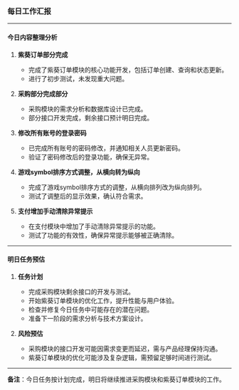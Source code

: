 ### 每日工作汇报

---

#### 今日内容整理分析  
1. **紫葵订单部分完成**  
   - 完成了紫葵订单模块的核心功能开发，包括订单创建、查询和状态更新。  
   - 进行了初步测试，未发现重大问题。  

2. **采购部分完成部分**  
   - 采购模块的需求分析和数据库设计已完成。  
   - 部分接口开发完成，剩余接口预计明日完成。  

3. **修改所有账号的登录密码**  
   - 已完成所有账号的密码修改，并通知相关人员更新密码。  
   - 验证了密码修改后的登录功能，确保无异常。  

4. **游戏symbol排序方式调整，从横向转为纵向**  
   - 完成了游戏symbol排序方式的调整，从横向排列改为纵向排列。  
   - 测试了调整后的显示效果，确认符合需求。  

5. **支付增加手动清除异常提示**  
   - 在支付模块中增加了手动清除异常提示的功能。  
   - 测试了功能的有效性，确保异常提示能够被正确清除。  

---

#### 明日任务预估  
1. **任务计划**  
   - 完成采购模块剩余接口的开发与测试。  
   - 开始紫葵订单模块的优化工作，提升性能与用户体验。  
   - 检查并修复今日任务中可能存在的潜在问题。  
   - 准备下一阶段的需求分析与技术方案设计。  

2. **风险预估**  
   - 采购模块的接口开发可能因需求变更而延迟，需与产品经理保持沟通。  
   - 紫葵订单模块的优化可能涉及复杂逻辑，需预留足够时间进行测试。  

--- 

**备注**：今日任务按计划完成，明日将继续推进采购模块和紫葵订单模块的工作。